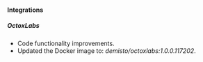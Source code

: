 #### Integrations

##### OctoxLabs
- Code functionality improvements.
- Updated the Docker image to: *demisto/octoxlabs:1.0.0.117202*.
